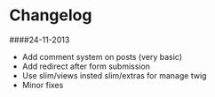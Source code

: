 Changelog
=====

####24-11-2013
* Add comment system on posts (very basic)
* Add redirect after form submission
* Use slim/views insted slim/extras for manage twig
* Minor fixes